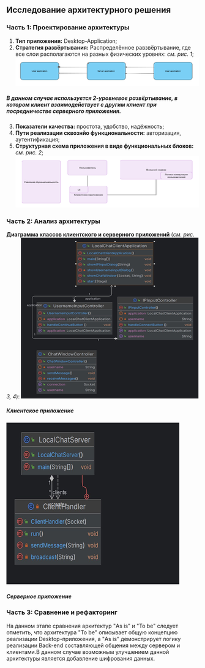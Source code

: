 ## Исследование архитектурного решения
### __Часть 1:__ Проектирование архитектуры
1. __Тип приложения:__ Desktop-Application;
2. __Стратегия развёртывания:__ Распределённое равзвёртывание, где все слои располагаются на разных физических уровнях: _см. рис. 1_;
 ![img_4.png](img_4.png)
 ##### _В данном случае используется 2-уровневое развёртывание, в котором клиент взаимодействует с другим клиент при посредничестве серверного приложения._
3. __Показатели качества:__ простота, удобство, надёжность;
4. __Пути реализации сквознйо функциональности:__ авторизация, аутентификация;
5. __Структурная схема приложения в виде функциональных блоков:__ _см. рис. 2_;
![img_5.png](img_5.png)

### __Часть 2: Анализ архитектуры__
__Диаграмма классов клиентского и серверного приложений__ (_см. рис. 3, 4_):
![img_6.png](img_6.png)
##### _Клиентское приложение_
![img_7.png](img_7.png)
##### _Серверное приложение_

### __Часть 3: Сравнение и рефакторинг__
На данном этапе сравнения архитектур "As is" и "To be" следует отметить, что архитектура "To be" описывает общую концепцию реализации Desktop-приложения, а "As is" демонстрирует логику реализации Back-end составляющей общения между сервером и клиентами.В данном случае возможным улучшением данной архитектуры является добавление шифрования данных.